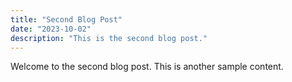 ```yaml
---
title: "Second Blog Post"
date: "2023-10-02"
description: "This is the second blog post."
---
```


Welcome to the second blog post. This is another sample content.
